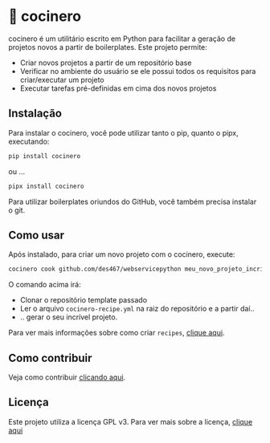 # 🍳 cocinero

cocinero é um utilitário escrito em Python para facilitar a geração de projetos novos a partir de boilerplates. Este projeto permite:

- Criar novos projetos a partir de um repositório base
- Verificar no ambiente do usuário se ele possui todos os requisitos para criar/executar um projeto
- Executar tarefas pré-definidas em cima dos novos projetos 

## Instalação

Para instalar o cocinero, você pode utilizar tanto o pip, quanto o pipx, executando:

```bash
pip install cocinero
```

ou ...

```bash
pipx install cocinero
```

Para utilizar boilerplates oriundos do GitHub, você também precisa instalar o git.


## Como usar 

Após instalado, para criar um novo projeto com o cocinero, execute:

```bash
cocinero cook github.com/des467/webservicepython meu_novo_projeto_incrivel
```

O comando acima irá:
- Clonar o repositório template passado
- Ler o arquivo `cocinero-recipe.yml` na raiz do repositório e a partir daí..
- .. gerar o seu incrível projeto.

Para ver mais informações sobre como criar `recipes`, [clique aqui](docs/RECIPE.md).

## Como contribuir

Veja como contribuir [clicando aqui](docs/CONTRIBUTING.md).

## Licença

Este projeto utiliza a licença GPL v3. Para ver mais sobre a licença, [clique aqui](docs/LICENSE.md)